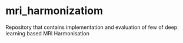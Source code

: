 # mri_harmonizatiom
Repository that contains implementation and evaluation of few of deep learning based MRI Harmonisation
